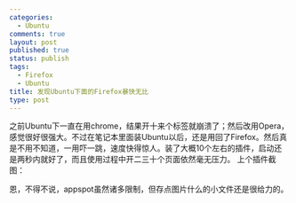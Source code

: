 ```yaml
--- 
categories: 
  - Ubuntu
comments: true
layout: post
published: true
status: publish
tags: 
  - Firefox
  - Ubuntu
title: 发现Ubuntu下面的Firefox暴快无比
type: post
---
```

之前Ubuntu下一直在用chrome，结果开十来个标签就崩溃了；然后改用Opera，感觉很好很强大。不过在笔记本里面装Ubuntu以后，还是用回了Firefox。然后真是不用不知道，一用吓一跳，速度快得惊人。装了大概10个左右的插件，启动还是两秒内就好了，而且使用过程中开二三十个页面依然毫无压力。
上个插件截图：
<a href="http://println-hcd.appspot.com/file?method=get&key=agtwcmludGxuLWhjZHIMCxIERmlsZRihjQYM"><img class="alignnone" title="截图" src="http://println-hcd.appspot.com/file?method=get&key=agtwcmludGxuLWhjZHIMCxIERmlsZRihjQYM" alt=""></a>

恩，不得不说，appspot虽然诸多限制，但存点图片什么的小文件还是很给力的。

